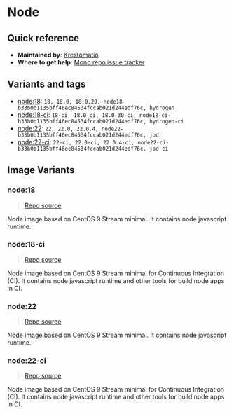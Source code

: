 # Node
## Quick reference
- **Maintained by**:
[Krestomatio](https://krestomatio.com)
- **Where to get help**:
[Mono repo issue tracker](https://github.com/krestomatio/container_builder/issues)

## Variants and tags
- [node:18](#node18): `18, 18.0, 18.0.29, node18-b33b0b1135bff46ec84534fccab021d244edf76c, hydrogen`
- [node:18-ci](#node18-ci): `18-ci, 18.0-ci, 18.0.30-ci, node18-ci-b33b0b1135bff46ec84534fccab021d244edf76c, hydrogen-ci`
- [node:22](#node22): `22, 22.0, 22.0.4, node22-b33b0b1135bff46ec84534fccab021d244edf76c, jod`
- [node:22-ci](#node22-ci): `22-ci, 22.0-ci, 22.0.4-ci, node22-ci-b33b0b1135bff46ec84534fccab021d244edf76c, jod-ci`


## Image Variants
### node:18
> [Repo source](https://github.com/krestomatio/container_builder/tree/master/node/node18)

Node image based on CentOS 9 Stream minimal. It contains node javascript runtime.

### node:18-ci
> [Repo source](https://github.com/krestomatio/container_builder/tree/master/node/node18-ci)

Node image based on CentOS 9 Stream minimal for Continuous Integration (CI). It contains node javascript runtime and other tools for build node apps in CI.

### node:22
> [Repo source](https://github.com/krestomatio/container_builder/tree/master/node/node22)

Node image based on CentOS 9 Stream minimal. It contains node javascript runtime.

### node:22-ci
> [Repo source](https://github.com/krestomatio/container_builder/tree/master/node/node22-ci)

Node image based on CentOS 9 Stream minimal for Continuous Integration (CI). It contains node javascript runtime and other tools for build node apps in CI.

